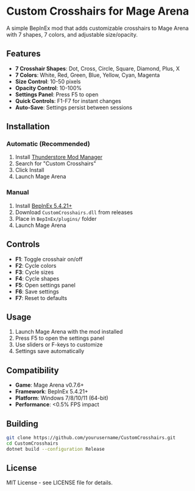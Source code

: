 # Custom Crosshairs for Mage Arena

A simple BepInEx mod that adds customizable crosshairs to Mage Arena with 7 shapes, 7 colors, and adjustable size/opacity.

## Features

- **7 Crosshair Shapes**: Dot, Cross, Circle, Square, Diamond, Plus, X
- **7 Colors**: White, Red, Green, Blue, Yellow, Cyan, Magenta  
- **Size Control**: 10-50 pixels
- **Opacity Control**: 10-100%
- **Settings Panel**: Press F5 to open
- **Quick Controls**: F1-F7 for instant changes
- **Auto-Save**: Settings persist between sessions

## Installation

### Automatic (Recommended)
1. Install [Thunderstore Mod Manager](https://thunderstore.io)
2. Search for "Custom Crosshairs" 
3. Click Install
4. Launch Mage Arena

### Manual
1. Install [BepInEx 5.4.21+](https://github.com/BepInEx/BepInEx/releases)
2. Download `CustomCrosshairs.dll` from releases
3. Place in `BepInEx/plugins/` folder
4. Launch Mage Arena

## Controls

- **F1**: Toggle crosshair on/off
- **F2**: Cycle colors
- **F3**: Cycle sizes  
- **F4**: Cycle shapes
- **F5**: Open settings panel
- **F6**: Save settings
- **F7**: Reset to defaults

## Usage

1. Launch Mage Arena with the mod installed
2. Press F5 to open the settings panel
3. Use sliders or F-keys to customize
4. Settings save automatically

## Compatibility

- **Game**: Mage Arena v0.7.6+
- **Framework**: BepInEx 5.4.21+
- **Platform**: Windows 7/8/10/11 (64-bit)
- **Performance**: <0.5% FPS impact

## Building

```bash
git clone https://github.com/yourusername/CustomCrosshairs.git
cd CustomCrosshairs
dotnet build --configuration Release
```

## License

MIT License - see LICENSE file for details.
